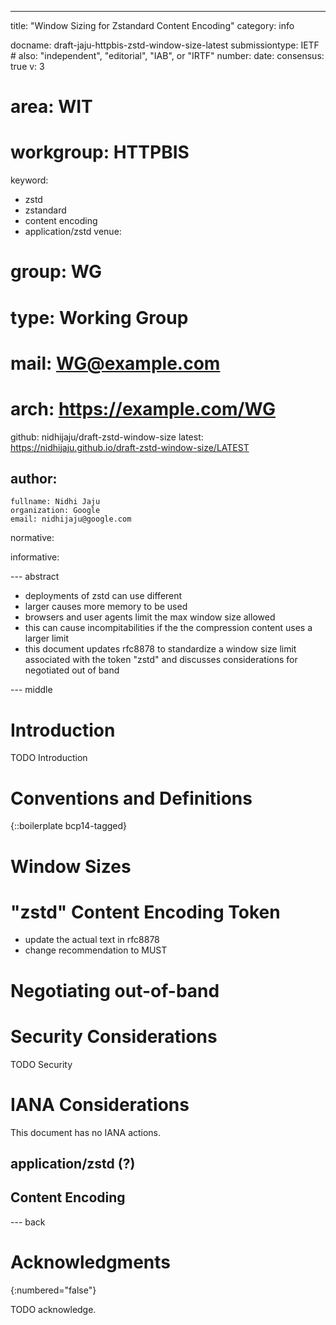 ---
title: "Window Sizing for Zstandard Content Encoding"
category: info

docname: draft-jaju-httpbis-zstd-window-size-latest
submissiontype: IETF  # also: "independent", "editorial", "IAB", or "IRTF"
number:
date:
consensus: true
v: 3
# area: WIT
# workgroup: HTTPBIS
keyword:
 - zstd
 - zstandard
 - content encoding
 - application/zstd
venue:
  # group: WG
  # type: Working Group
  # mail: WG@example.com
  # arch: https://example.com/WG
  github: nidhijaju/draft-zstd-window-size
  latest: https://nidhijaju.github.io/draft-zstd-window-size/LATEST

author:
 -
    fullname: Nidhi Jaju
    organization: Google
    email: nidhijaju@google.com

normative:

informative:


--- abstract

- deployments of zstd can use different
- larger causes more memory to be used
- browsers and user agents limit the max window size allowed
- this can cause incompitabilities if the the compression content uses a larger
limit
- this document updates rfc8878 to standardize a window size limit associated
with the token "zstd" and discusses considerations for negotiated out of band


--- middle

# Introduction

TODO Introduction


# Conventions and Definitions

{::boilerplate bcp14-tagged}

# Window Sizes

# "zstd" Content Encoding Token
- update the actual text in rfc8878
- change recommendation to MUST

# Negotiating out-of-band

# Security Considerations

TODO Security


# IANA Considerations

This document has no IANA actions.

## application/zstd (?)

## Content Encoding


--- back

# Acknowledgments
{:numbered="false"}

TODO acknowledge.
